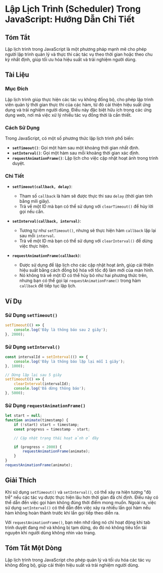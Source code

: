 <!--
Meta Description: # Lập Lịch Trình (Scheduler) Trong JavaScript: Hướng Dẫn Chi Tiết ## Tóm Tắt Lập lịch trình trong JavaScript là một phương pháp mạnh mẽ cho phép người...
Meta Keywords: dụng, lập, trình, một, hàm
-->

# Lập Lịch Trình (Scheduler) Trong JavaScript: Hướng Dẫn Chi Tiết

## Tóm Tắt
Lập lịch trình trong JavaScript là một phương pháp mạnh mẽ cho phép người lập trình quản lý và thực thi các tác vụ theo thời gian hoặc theo chu kỳ nhất định, giúp tối ưu hóa hiệu suất và trải nghiệm người dùng.

## Tài Liệu
### Mục Đích
Lập lịch trình giúp thực hiện các tác vụ không đồng bộ, cho phép lập trình viên quản lý thời gian thực thi của các hàm, từ đó cải thiện hiệu suất ứng dụng và trải nghiệm người dùng. Điều này đặc biệt hữu ích trong các ứng dụng web, nơi mà việc xử lý nhiều tác vụ đồng thời là cần thiết.

### Cách Sử Dụng
Trong JavaScript, có một số phương thức lập lịch trình phổ biến:

- **`setTimeout()`**: Gọi một hàm sau một khoảng thời gian nhất định.
- **`setInterval()`**: Gọi một hàm sau mỗi khoảng thời gian xác định.
- **`requestAnimationFrame()`**: Lập lịch cho việc cập nhật hoạt ảnh trong trình duyệt.

### Chi Tiết
- **`setTimeout(callback, delay)`**: 
  - Tham số `callback` là hàm sẽ được thực thi sau `delay` (thời gian tính bằng mili giây).
  - Trả về một ID mà bạn có thể sử dụng với `clearTimeout()` để hủy lời gọi nếu cần.

- **`setInterval(callback, interval)`**: 
  - Tương tự như `setTimeout()`, nhưng sẽ thực hiện hàm `callback` lặp lại sau mỗi `interval`.
  - Trả về một ID mà bạn có thể sử dụng với `clearInterval()` để dừng việc thực hiện.

- **`requestAnimationFrame(callback)`**: 
  - Được sử dụng để lập lịch cho các cập nhật hoạt ảnh, giúp cải thiện hiệu suất bằng cách đồng bộ hóa với tốc độ làm mới của màn hình.
  - Nó không trả về một ID có thể hủy bỏ như hai phương thức trên, nhưng bạn có thể gọi lại `requestAnimationFrame()` trong hàm `callback` để tiếp tục lập lịch.

## Ví Dụ
### Sử Dụng `setTimeout()`
```javascript
setTimeout(() => {
    console.log('Đây là thông báo sau 2 giây');
}, 2000);
```

### Sử Dụng `setInterval()`
```javascript
const intervalId = setInterval(() => {
    console.log('Đây là thông báo lặp lại mỗi 1 giây');
}, 1000);

// Dừng lặp lại sau 5 giây
setTimeout(() => {
    clearInterval(intervalId);
    console.log('Đã dừng thông báo');
}, 5000);
```

### Sử Dụng `requestAnimationFrame()`
```javascript
let start = null;
function animate(timestamp) {
    if (!start) start = timestamp;
    const progress = timestamp - start;

    // Cập nhật trạng thái hoạt ảnh ở đây

    if (progress < 2000) {
        requestAnimationFrame(animate);
    }
}
requestAnimationFrame(animate);
```

## Giải Thích
Khi sử dụng `setTimeout()` và `setInterval()`, có thể xảy ra hiện tượng "độ trễ" nếu các tác vụ được thực hiện lâu hơn thời gian đã chỉ định. Điều này có thể dẫn đến việc gọi hàm không đúng thời điểm mong muốn. Ngoài ra, việc sử dụng `setInterval()` có thể dẫn đến việc xảy ra nhiều lần gọi hàm nếu hàm không hoàn thành trước khi lần gọi tiếp theo diễn ra.

Với `requestAnimationFrame()`, bạn nên nhớ rằng nó chỉ hoạt động khi tab trình duyệt đang mở và không bị tạm dừng, do đó nó không tiêu tốn tài nguyên khi người dùng không nhìn vào trang.

## Tóm Tắt Một Dòng
Lập lịch trình trong JavaScript cho phép quản lý và tối ưu hóa các tác vụ không đồng bộ, giúp cải thiện hiệu suất và trải nghiệm người dùng.